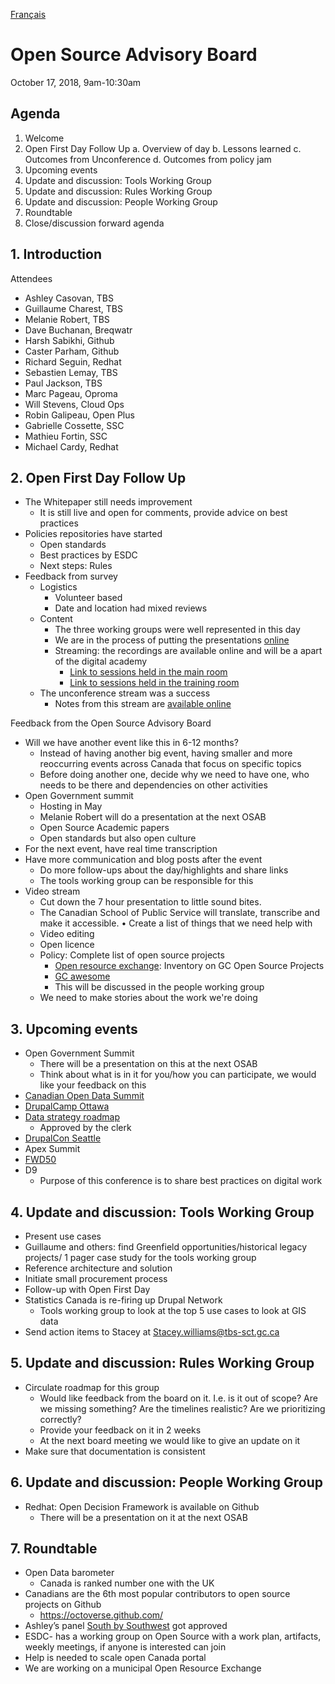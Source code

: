 [Français](https://github.com/canada-ca/OS-Advisory_Conseil-SO/blob/master/fr/Rencontres/2018-10-17.md#conseil-consultatif-sur-les-sources-ouvertes)

# Open Source Advisory Board
October 17, 2018, 9am-10:30am

## Agenda
1. Welcome
2. Open First Day Follow Up
  a. Overview of day
  b. Lessons learned
  c. Outcomes from Unconference
  d. Outcomes from policy jam
3. Upcoming events
4. Update and discussion: Tools Working Group
5. Update and discussion: Rules Working Group
6. Update and discussion: People Working Group
7. Roundtable
8. Close/discussion forward agenda

## 1. Introduction
Attendees
* Ashley Casovan, TBS
* Guillaume Charest, TBS
* Melanie Robert, TBS
* Dave Buchanan, Breqwatr
* Harsh Sabikhi, Github
* Caster Parham, Github
* Richard Seguin, Redhat
* Sebastien Lemay, TBS
* Paul Jackson, TBS
* Marc Pageau, Oproma
* Will Stevens, Cloud Ops
* Robin Galipeau, Open Plus
* Gabrielle Cossette, SSC
* Mathieu Fortin, SSC
* Michael Cardy, Redhat

## 2. Open First Day Follow Up
* The Whitepaper still needs improvement
  * It is still live and open for comments, provide advice on best practices
* Policies repositories have started
  * Open standards
  * Best practices by ESDC
  * Next steps: Rules
* Feedback from survey
  * Logistics
    * Volunteer based
    * Date and location had mixed reviews
  * Content
    * The three working groups were well represented in this day
    * We are in the process of putting the presentations [online](https://canada-ca.github.io/ofd-joep/en/open-first-day-agenda.html)
    * Streaming: the recordings are available online and will be a apart of the digital academy
      * [Link to sessions held in the main room](http://video.isilive.ca/tbs/2018-09-28-0830/floor.html)
      * [Link to sessions held in the training room](http://video.isilive.ca/tbs/2018-09-28-1030/floor.html)
  * The unconference stream was a success
    * Notes from this stream are [available online](https://docs.google.com/spreadsheets/d/1-M15msg1zRapCzhfzxhiIA9bS7DQhSwxT9THaCBWfZ8/edit#gid=2139688380)

Feedback from the Open Source Advisory Board
* Will we have another event like this in 6-12 months?
  * Instead of having another big event, having smaller and more reoccurring events across Canada that focus on specific topics
  * Before doing another one, decide why we need to have one, who needs to be there and dependencies on other activities
* Open Government summit
  * Hosting in May
  * Melanie Robert will do a presentation at the next OSAB
  * Open Source Academic papers
  * Open standards but also open culture
* For the next event, have real time transcription
* Have more communication and blog posts after the event
  * Do more follow-ups about the day/highlights and share links
  * The tools working group can be responsible for this
* Video stream
  * Cut down the 7 hour presentation to little sound bites.
  * The Canadian School of Public Service will translate, transcribe and make it accessible.
• Create a list of things that we need help with
  * Video editing
  * Open licence
  * Policy: Complete list of open source projects
    * [Open resource exchange](https://github.com/canada-ca/ore-ero): Inventory on GC Open Source Projects
    * [GC awesome](https://github.com/swill/awesome-gc/blob/master/CONTRIBUTING.md)
    * This will be discussed in the people working group
  * We need to make stories about the work we're doing

## 3. Upcoming events
* Open Government Summit
  * There will be a presentation on this at the next OSAB
  * Think about what is in it for you/how you can participate, we would like your feedback on this
* [Canadian Open Data Summit](https://opendatasummit.ca/)
* [DrupalCamp Ottawa](https://drupalcampottawa.com/#/)
* [Data strategy roadmap](https://gccollab.ca/groups/profile/760988/entowards-a-government-of-canada-data-strategy-vers-une-stratu00e9gie-de-donnu00e9es-du-gouvernement-du-canadafrvers-une-stratu00e9gie-de-donnu00e9es-du-gouvernement-du-canada)
  * Approved by the clerk
* [DrupalCon Seattle](https://events.drupal.org/seattle2019)
* Apex Summit
* [FWD50](https://fwd50.com/)
* D9
  * Purpose of this conference is to share best practices on digital work

## 4. Update and discussion: Tools Working Group
* Present use cases
* Guillaume and others: find Greenfield opportunities/historical legacy projects/ 1 pager case study for the tools working group
* Reference architecture and solution
* Initiate small procurement process
* Follow-up with Open First Day
* Statistics Canada is re-firing up Drupal Network
  * Tools working group to look at the top 5 use cases to look at GIS data
* Send action items to Stacey at Stacey.williams@tbs-sct.gc.ca

## 5. Update and discussion: Rules Working Group
* Circulate roadmap for this group
  * Would like feedback from the board on it. I.e. is it out of scope? Are we missing something? Are the timelines realistic? Are we prioritizing correctly?
  * Provide your feedback on it in 2 weeks
  * At the next board meeting we would like to give an update on it
* Make sure that documentation is consistent

## 6. Update and discussion: People Working Group
* Redhat: Open Decision Framework is available on Github
  * There will be a presentation on it at the next OSAB

## 7. Roundtable
* Open Data barometer
  * Canada is ranked number one with the UK
* Canadians are the 6th most popular contributors to open source projects on Github
  * https://octoverse.github.com/
* Ashley’s panel [South by Southwest](https://schedule.sxsw.com/2019/events/PP83596) got approved
* ESDC- has a working group on Open Source with a work plan, artifacts, weekly meetings, if anyone is interested can join
* Help is needed to scale open Canada portal
* We are working on a municipal Open Resource Exchange



